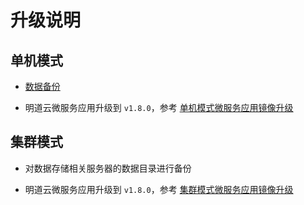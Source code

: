 # 升级说明

## 单机模式

- [数据备份](https://github.com/mingdaocom/private-deployment/wiki/%E5%8D%95%E6%9C%BA%E6%A8%A1%E5%BC%8F%E6%95%B0%E6%8D%AE%E5%A4%87%E4%BB%BD%E4%B8%8E%E8%BF%98%E5%8E%9F)
   
- 明道云微服务应用升级到 `v1.8.0`，参考 [单机模式微服务应用镜像升级](https://github.com/mingdaocom/private-deployment/wiki/%E5%8D%95%E6%9C%BA%E6%A8%A1%E5%BC%8F%E7%89%88%E6%9C%AC%E5%8D%87%E7%BA%A7#%E6%98%8E%E9%81%93%E4%BA%91%E5%BE%AE%E6%9C%8D%E5%8A%A1%E5%BA%94%E7%94%A8%E9%95%9C%E5%83%8F%E5%8D%87%E7%BA%A7)

## 集群模式

- 对数据存储相关服务器的数据目录进行备份

- 明道云微服务应用升级到 `v1.8.0`，参考 [集群模式微服务应用镜像升级](https://github.com/mingdaocom/private-deployment/wiki/%E9%9B%86%E7%BE%A4%E6%A8%A1%E5%BC%8F%E7%89%88%E6%9C%AC%E5%8D%87%E7%BA%A7#%E6%98%8E%E9%81%93%E4%BA%91%E5%BE%AE%E6%9C%8D%E5%8A%A1%E5%BA%94%E7%94%A8%E9%95%9C%E5%83%8F%E5%8D%87%E7%BA%A7)